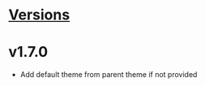 # [Versions](https://github.com/Tracktor/treege-consumer/releases)

# v1.7.0
- Add default theme from parent theme if not provided

